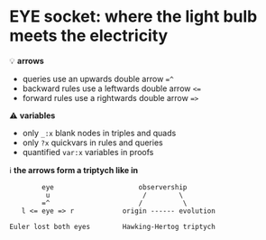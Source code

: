 # EYE socket: where the light bulb meets the electricity

:bulb: __arrows__

- queries use an upwards double arrow `=^`
- backward rules use a leftwards double arrow `<=`
- forward rules use a rightwards double arrow `=>`

:warning: __variables__

- only `_:x` blank nodes in triples and quads
- only `?x` quickvars in rules and queries
- quantified `var:x` variables in proofs

:information_source: __the arrows form a triptych like in__

```
        eye                     observership
         u                       /        \
        =^                      /          \
   l <= eye => r            origin ------ evolution

Euler lost both eyes        Hawking-Hertog triptych
```
